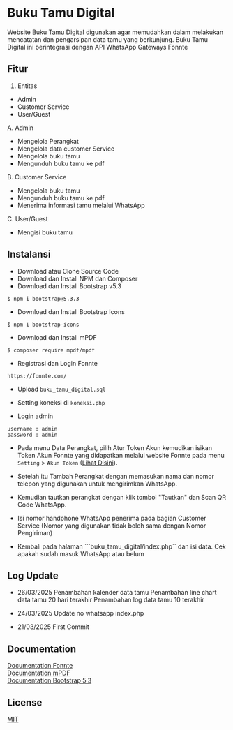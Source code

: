
# Buku Tamu Digital

Website Buku Tamu Digital digunakan agar memudahkan dalam melakukan mencatatan dan pengarsipan data tamu yang berkunjung. Buku Tamu Digital ini berintegrasi dengan API WhatsApp Gateways Fonnte

## Fitur

1. Entitas
- Admin
- Customer Service
- User/Guest

A. Admin
- Mengelola Perangkat
- Mengelola data customer Service
- Mengelola buku tamu
- Mengunduh buku tamu ke pdf

B. Customer Service
- Mengelola buku tamu
- Mengunduh buku tamu ke pdf
- Menerima informasi tamu melalui WhatsApp

C. User/Guest
- Mengisi buku tamu

## Instalansi

- Download atau Clone Source Code
- Download dan Install NPM dan Composer
- Download dan Install Bootstrap v5.3
``` 
$ npm i bootstrap@5.3.3
```
- Download dan Install Bootstrap Icons
``` 
$ npm i bootstrap-icons
```
- Download dan Install mPDF
``` 
$ composer require mpdf/mpdf
```
- Registrasi dan Login Fonnte
```
https://fonnte.com/
```

- Upload ```buku_tamu_digital.sql```

- Setting koneksi di ```koneksi.php```

- Login admin
```
username : admin
password : admin
```
- Pada menu Data Perangkat, pilih Atur Token Akun kemudikan isikan Token Akun Fonnte yang didapatkan melalui website Fonnte pada menu ```Setting``` > ```Akun Token``` ([Lihat Disini](https://docs.fonnte.com/account-token/)).

- Setelah itu Tambah Perangkat dengan memasukan nama dan nomor telepon yang digunakan untuk mengirimkan WhatsApp.

- Kemudian tautkan perangkat dengan klik tombol "Tautkan" dan Scan QR Code WhatsApp.

- Isi nomor handphone WhatsApp penerima pada bagian Customer Service (Nomor yang digunakan tidak boleh sama dengan Nomor Pengiriman)

- Kembali pada halaman ```buku_tamu_digital/index.php`` dan isi data. Cek apakah sudah masuk WhatsApp atau belum


## Log Update

- 26/03/2025
Penambahan kalender data tamu
Penambahan line chart data tamu 20 hari terakhir
Penambahan log data tamu 10 terakhir

- 24/03/2025
Update no whatsapp index.php

- 21/03/2025
First Commit

## Documentation

[Documentation Fonnte](https://docs.fonnte.com/) \
[Documentation mPDF](https://mpdf.github.io/) \
[Documentation Bootstrap 5.3](https://getbootstrap.com/docs/5.3/getting-started/introduction/)

## License

[MIT](https://choosealicense.com/licenses/mit/)

